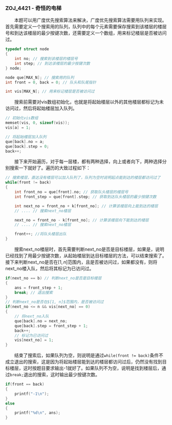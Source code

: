### ZOJ_4421 - 奇怪的电梯
&emsp;&emsp;本题可以用广度优先搜索算法来解决，广度优先搜索算法需要用队列来实现。首先需要定义一个搜索用的队列，队列中的每个元素需要保存搜索到该楼层的楼层号和到达该楼层的最少按键次数，还需要定义一个数组，用来标记楼层是否被访问过。
```cpp
typedef struct node
{
	int no; // 搜索到该楼层的楼层号
	int step; // 到达该楼层的最少按键次数
} node;

node que[MAX_N]; // 搜索用的队列
int front = 0, back = 0; // 队头和队尾指针

int vis[MAX_N]; // 用来标记楼层是否被访问过
```

&emsp;&emsp;搜索前需要对vis数组初始化，也就是将起始楼层以外的其他楼层都标记为未访问过，然后将起始楼层加入队列。
```cpp
// 初始化vis数组
memset(vis, 0, sizeof(vis));
vis[a] = 1;

// 将起始楼层加入队列
que[back].no = a;
que[back].step = 0;
back++;
```
&emsp;&emsp;接下来开始遍历，对于每一层楼，都有两种选择，向上或者向下，两种选择分别搜索一下就好了。遍历的大致过程如下：
```cpp
// 搜索楼层，直达没有楼层可以加入队列了，队列为空时说明起点能到达的楼层都访问过了
while(front != back)
{
	int front_no = que[front].no; // 获取队头楼层的楼层号
	int front_step = que[front].step; // 获取到达队头楼层的最少按键次数

	int next_no = front_no + k[front_no]; // 计算该楼层向上能到达的楼层
	// .... // 搜索next_no楼层

	next_no = front_no - k[front_no]; // 计算该楼层向下能到达的楼层
	// .... // 搜索next_no楼层

	front++; //将队头楼层出队
}
```
&emsp;&emsp;搜索next_no楼层时，首先需要判断next_no是否是目标楼层，如果是，说明已经找到了用最少按键次数，从起始楼层到达目标楼层的方法，可以结束搜索了。接下来判断next_no是否在$[1, n]$范围内，且是否被访问过，如果都没有，则将next_no楼入队，然后将其标记为已访问过。
```cpp
if(next_no == b) // 判断next_no是否是目标楼层
{
	ans = front_step + 1;
	break; // 退出搜索
}
// 判断next_no是否在$[1, n]$范围内，是否被访问过
if(next_no <= n && vis[next_no] == 0)
{
	// 将next_no入队
	que[back].no = next_no;
	que[back].step = front_step + 1;
	back++;
	// 标记为已访问过
	vis[next_no] = 1;
}
```
&emsp;&emsp;结束了搜索后，如果队列为空，则说明是通过`while(front != back)`条件不成立退出的搜索，这是因为将起始楼层能到达的楼层都访问过后，仍然没有找到目标楼层，这时按题目要求输出-1就好了。如果队列不为空，说明是找到楼层后，通过`break;`退出的搜索，这时输出最少按键次数。
```cpp
if(front == back)
{
	printf("-1\n");
}
else
{
	printf("%d\n", ans);
}
```